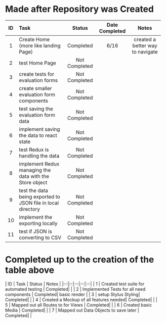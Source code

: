 # Made after Repository was Created
| ID  | Task   |  Status | Date Completed   | Notes  |
|:-:|:-|:-:|:-:|:-:|
| 1 | Create Home (more like landing Page)  |  Completed |  6/16 |  created a better way to navigate |
| 2  |  test Home Page |  Not Completed  |   |   |
| 3  |  create tests for evaluation forms |  Not Completed  |   |   |
| 4  |  create smaller evaluation form components |  Not Completed  |   |   |
| 5  |   test saving the evaluation form data | Not Completed   |   |   |
| 6  |  implement saving the data to react state |  Not Completed  |   |   |
| 7  |  test Redux is handling the data | Not Completed   |   |   |
| 8  |  implement Redux managing the data with the Store object | Not Completed   |   |   |
| 9  |   test the data being exported to JSON file in local directory | Not Completed   |   |   |
| 10 |  implement the exporting locally   | Not Completed   |   |   |
| 11 |   test if JSON is converting to CSV|  Not Completed  |   |   |


# Completed up to the creation of  the table above
| ID  | Task   |  Status | Notes  |
|:-:|:-|:-:|:-:|:-:|
|  1 | Created test suite for automated testing |  Completed|   |
|  2 | Implemented Tests for all need components |  Completed|   basic render |
|  3 | setup Stylus Styling|  Completed|   |
|  4 | Created a Mockup of all features needed|  Completed|   |
|  5 | Mapped out all Routes to for Views |  Completed|   |
|  6 | Created basic Media  |  Completed|   |
|  7 | Mapped out Data Objects to save later  |  Completed|   |